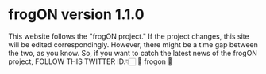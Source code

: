 # frogON version 1.1.0

This website follows the "frogON project."
If the project changes, this site will be edited correspondingly.
However, there might be a time gap between the two, as you know.
So, if you want to catch the latest news of the frogON project,
FOLLOW THIS TWITTER ID.👇🏻
       🤖 frogon 🤖
